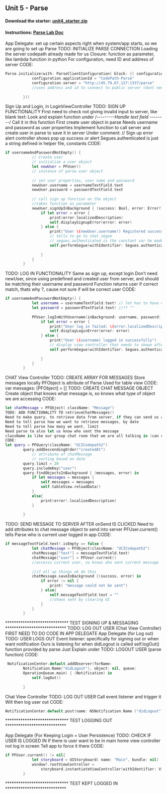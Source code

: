 ## Unit 5 - Parse

#### Download the starter: [unit4_starter.zip](https://github.com/CodePath-at-UCI/ios-course/raw/master/Unit5/unit5_starter.zip)

#### Instructions: [Parse Lab Doc](https://docs.google.com/document/d/1pi7D24BC4WrwE4e6m_pLLnND3RAuU9FseKAXQkJtE8I/edit?usp=sharing)

App Delegate: set up certain aspects right when system/app starts, so we are going to set up Parse 
TODO: INITIALIZE PARSE CONNECTION
Loading the server codepath already made for us
Closure: function as parameter, like lambda function in python
For configuration, need ID and address of server 
CODE:
```Swift
Parse.initialize(with: ParseClientConfiguration( block: {( configuration: ParseMutableClientConfiguration) in
            configuration.applicationId = "CodePath-Parse"
            configuration.server = "http://45.79.67.127:1337/parse"
            //uses address and id to connect to public server (dont need key since public)
            
        }))
```



Sign Up and Login, in LoginViewController
TODO: SIGN UP FUNCTIONALITY
First need to check not giving invalid input to server, like blank text:
Look and explain function under /*---------Handle text field --------*/
Call it in this function 
First create user object in parse 
Needs username and password as user properties
Implement function to call server and create user in parse to save it in server 
Under comment: // Sign up error alert controller shows pop up success or alert
Segues.authenticated is just a string defined in helper file, constants 
CODE:
```Swift
if usernameAndPasswordNotEmpty() {
            // Create user
            // initialize a user object
            let newUser = PFUser()
            // instance of parse user object
            
            // set user properties, user name and password
            newUser.username = usernameTextField.text
            newUser.password = passwordTextField.text
            
            // call sign up function on the object
            //takes function as parameter
            newUser.signUpInBackground { (success: Bool, error: Error?) in
                if let error = error {
                    print(error.localizedDescription)
                    self.displaySignupError(error: error)
                } else {
                    print("User \(newUser.username!) Registered successfully")
                    // tells to go to chat segue
                    // segues.authenticated is the constant var he made so dont type over and over and no        //typos (its a string)
                    self.performSegue(withIdentifier: Segues.authenticated, sender: nil)
                    
                }
            }
        }
```
 TODO: LOG IN FUNCTIONALITY
Same as sign up, except login 
Don’t need newUser, since using predefined and created user from server, and should be matching their username and password 
Function returns user if correct match, thats why ?, cause not sure if will be correct user
CODE:
```Swift
if usernameAndPasswordNotEmpty() {
            let username = usernameTextField.text! // let has to have value that's why force unwrap 
            let password = passwordTextField.text! //?? ""
            
            PFUser.logInWithUsername(inBackground: username, password: password) { (user: PFUser?, error: Error?) in
                if let error = error {
                    print("User log in failed: \(error.localizedDescription)")
                    self.displayLoginError(error: error)
                } else {
                    print("User \(username) logged in successfully")
                    // display view controller that needs to shown after successful login
                    self.performSegue(withIdentifier: Segues.authenticated, sender: nil)
                    
                }
            }
        }
```
CHAT View Controller
TODO: CREATE ARRAY FOR MESSAGES
Store messages locally 
PFObject is attribute of Parse 
Used for table view 
CODE:
var messages: [PFObject] = []
TODO: CREATE CHAT MESSAGE OBJECT
Create object that knows what message is, so knows what type of object we are accessing 
CODE:
```Swift
let chatMessage = PFObject( className: "Message")
TODO: ADD FUNCTIONALITY TO retrieveChatMessages()
Need to make query, to retrieve data from server, if they can send us all this data 
Need to tell parse how we want to retrieve messages, by date 
Need to tell parse how many we want, limit 
Need parse to also let us know who sent the message 
className is like our group chat room that we are all talking in (can change for different group chat room/class) 
CODE:
let query = PFQuery(className: "UCICodepath2")
        query.addDescendingOrder("createdAt")
            // attribute of chatMessage
            // sorting based on date
        query.limit = 20
        query.includeKey("user")
        query.findObjectsInBackground { (messages, error) in
            if let messages = messages {
                self.messages = messages
                self.tableView.reloadData()
            }
            else{
                print(error!.localizedDescription)
            }
    
        }
```
TODO: SEND MESSAGE TO SERVER AFTER onSend IS CLICKED
Need to add attributes to chat message object to send into server 
PFUser.current() tells Parse who is current user logged in app
CODE:
```Swift
if messageTextField.text!.isEmpty == false {
            let chatMessage = PFObject(className: "UCICodepath2")
            chatMessage["text"] = messageTextField.text!
            chatMessage["user"] = PFUser.current()
            //accesss current user, so knows who sent current message
            
            //if all up things ok do this
            chatMessage.saveInBackground {(success, error) in
                if error != nil {
                    print( "message could not be sent")
                } else{
                    self.messageTextField.text = ""
                    //shows sent by clearing UI
                }
            }
        }
```
***************************** TEST SIGNING UP & MESSAGING ****************************
TODO: LOG OUT USER (Chat View Controller) 
FIRST NEED TO DO CODE IN APP DELEGATE
App Delegate (for Log out) 
TODO: USER LOGS OUT
Event listener: specifically for signing out or when want notification 
Ours is listening for when didLogout is called 
self.logOut() function provided by parse 
Just Explain under TODO: LOGOUT USER (parse function)
CODE:
```Swift
 NotificationCenter.default.addObserver(forName:
        Notification.Name("didLogout"), object: nil, queue:
        OperationQueue.main) { (Notification) in
            self.logOut()
            
        }
```


Chat View Controller 
TODO: LOG OUT USER
Call event listener and trigger it 
Will then log user out
CODE:
```Swift
NotificationCenter.default.post(name: NSNotification.Name ("didLogout"), object:nil)
```

***************************** TEST LOGGING OUT  ****************************

App Delegate (For Keeping Login = User Persistence) 
TODO: CHECK IF USER IS LOGGED IN
If there is user want to be in main home view controller not log in screen
Tell app to force it there 
CODE:
```Swift
if PFUser.current() != nil{
            let storyboard = UIStoryboard( name: "Main", bundle: nil)
            window?.rootViewController =
                storyboard.instantiateViewController(withIdentifier: ViewControllers.chatPage)
        }
```
***************************** TEST KEPT LOGGED IN  ****************************

